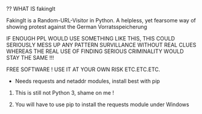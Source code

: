 ?? WHAT IS fakingIt

FakingIt is a Random-URL-Visitor in Python. A helpless, yet fearsome way of showing protest against the German Vorratsspeicherung

IF ENOUGH PPL WOULD USE SOMETHING LIKE THIS, THIS COULD SERIOUSLY MESS UP
ANY PATTERN SURVILLANCE WITHOUT REAL CLUES WHEREAS THE REAL USE OF FINDING
SERIOUS CRIMINALITY WOULD STAY THE SAME !!!

FREE SOFTWARE ! USE IT AT YOUR OWN RISK ETC.ETC.ETC.

* Needs requests and netaddr modules, install best with pip 

1. This is still not Python 3, shame on me !

2. You will have to use pip to install the requests module under Windows



